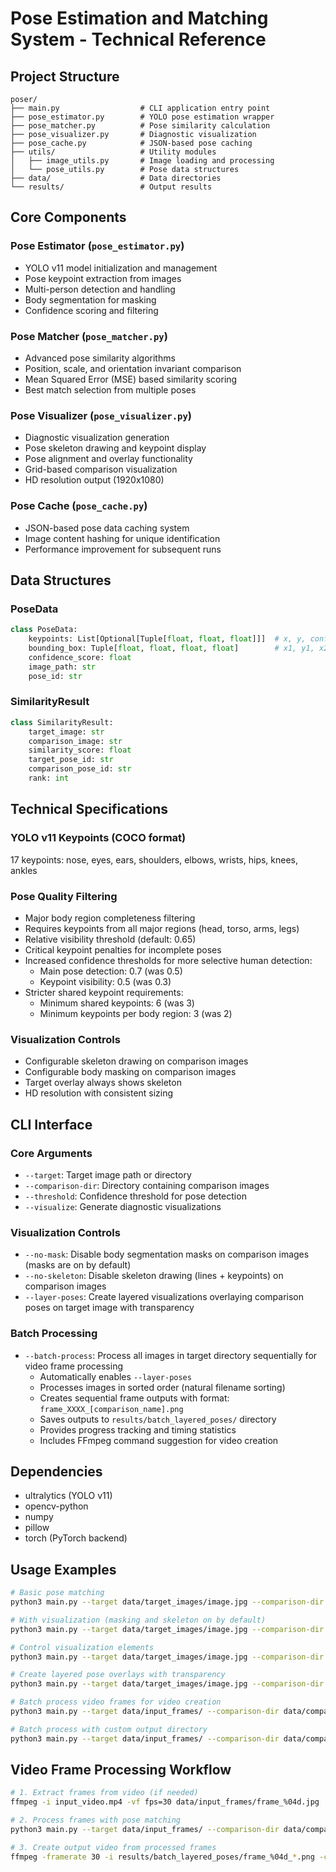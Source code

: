 # Pose Estimation and Matching System - Technical Reference

## Project Structure
```
poser/
├── main.py                  # CLI application entry point
├── pose_estimator.py        # YOLO pose estimation wrapper
├── pose_matcher.py          # Pose similarity calculation
├── pose_visualizer.py       # Diagnostic visualization
├── pose_cache.py            # JSON-based pose caching
├── utils/                   # Utility modules
│   ├── image_utils.py       # Image loading and processing
│   └── pose_utils.py        # Pose data structures
├── data/                    # Data directories
└── results/                 # Output results
```

## Core Components

### Pose Estimator (`pose_estimator.py`)
- YOLO v11 model initialization and management
- Pose keypoint extraction from images
- Multi-person detection and handling
- Body segmentation for masking
- Confidence scoring and filtering

### Pose Matcher (`pose_matcher.py`)
- Advanced pose similarity algorithms
- Position, scale, and orientation invariant comparison
- Mean Squared Error (MSE) based similarity scoring
- Best match selection from multiple poses

### Pose Visualizer (`pose_visualizer.py`)
- Diagnostic visualization generation
- Pose skeleton drawing and keypoint display
- Pose alignment and overlay functionality
- Grid-based comparison visualization
- HD resolution output (1920x1080)

### Pose Cache (`pose_cache.py`)
- JSON-based pose data caching system
- Image content hashing for unique identification
- Performance improvement for subsequent runs

## Data Structures

### PoseData
```python
class PoseData:
    keypoints: List[Optional[Tuple[float, float, float]]]  # x, y, confidence
    bounding_box: Tuple[float, float, float, float]        # x1, y1, x2, y2
    confidence_score: float
    image_path: str
    pose_id: str
```

### SimilarityResult
```python
class SimilarityResult:
    target_image: str
    comparison_image: str
    similarity_score: float
    target_pose_id: str
    comparison_pose_id: str
    rank: int
```

## Technical Specifications

### YOLO v11 Keypoints (COCO format)
17 keypoints: nose, eyes, ears, shoulders, elbows, wrists, hips, knees, ankles

### Pose Quality Filtering
- Major body region completeness filtering
- Requires keypoints from all major regions (head, torso, arms, legs)
- Relative visibility threshold (default: 0.65)
- Critical keypoint penalties for incomplete poses
- Increased confidence thresholds for more selective human detection:
  - Main pose detection: 0.7 (was 0.5)
  - Keypoint visibility: 0.5 (was 0.3)
- Stricter shared keypoint requirements:
  - Minimum shared keypoints: 6 (was 3)
  - Minimum keypoints per body region: 3 (was 2)

### Visualization Controls
- Configurable skeleton drawing on comparison images
- Configurable body masking on comparison images
- Target overlay always shows skeleton
- HD resolution with consistent sizing

## CLI Interface

### Core Arguments
- `--target`: Target image path or directory
- `--comparison-dir`: Directory containing comparison images
- `--threshold`: Confidence threshold for pose detection
- `--visualize`: Generate diagnostic visualizations

### Visualization Controls
- `--no-mask`: Disable body segmentation masks on comparison images (masks are on by default)
- `--no-skeleton`: Disable skeleton drawing (lines + keypoints) on comparison images
- `--layer-poses`: Create layered visualizations overlaying comparison poses on target image with transparency

### Batch Processing
- `--batch-process`: Process all images in target directory sequentially for video frame processing
  - Automatically enables `--layer-poses`
  - Processes images in sorted order (natural filename sorting)
  - Creates sequential frame outputs with format: `frame_XXXX_[comparison_name].png`
  - Saves outputs to `results/batch_layered_poses/` directory
  - Provides progress tracking and timing statistics
  - Includes FFmpeg command suggestion for video creation

## Dependencies
- ultralytics (YOLO v11)
- opencv-python
- numpy
- pillow
- torch (PyTorch backend)

## Usage Examples
```bash
# Basic pose matching
python3 main.py --target data/target_images/image.jpg --comparison-dir data/comparison_images

# With visualization (masking and skeleton on by default)
python3 main.py --target data/target_images/image.jpg --comparison-dir data/comparison_images --visualize

# Control visualization elements
python3 main.py --target data/target_images/image.jpg --comparison-dir data/comparison_images --visualize --no-skeleton --no-mask

# Create layered pose overlays with transparency
python3 main.py --target data/target_images/image.jpg --comparison-dir data/comparison_images --visualize --layer-poses

# Batch process video frames for video creation
python3 main.py --target data/input_frames/ --comparison-dir data/comparison_images --batch-process --verbose

# Batch process with custom output directory
python3 main.py --target data/input_frames/ --comparison-dir data/comparison_images --batch-process --output-dir results_custom
```

## Video Frame Processing Workflow
```bash
# 1. Extract frames from video (if needed)
ffmpeg -i input_video.mp4 -vf fps=30 data/input_frames/frame_%04d.jpg

# 2. Process frames with pose matching
python3 main.py --target data/input_frames/ --comparison-dir data/comparison_images --batch-process --verbose

# 3. Create output video from processed frames
ffmpeg -framerate 30 -i results/batch_layered_poses/frame_%04d_*.png -c:v libx264 -pix_fmt yuv420p output_video.mp4
```
